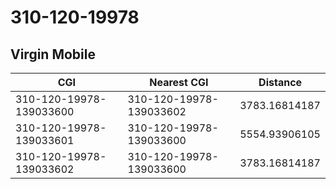 # 310-120-19978
## Virgin Mobile


| CGI | Nearest CGI | Distance |
|-----|-------------|----------|
| 310-120-19978-139033600 | 310-120-19978-139033602 | 3783.16814187 |
| 310-120-19978-139033601 | 310-120-19978-139033600 | 5554.93906105 |
| 310-120-19978-139033602 | 310-120-19978-139033600 | 3783.16814187 |
